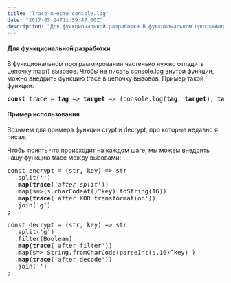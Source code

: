 ```yaml
---
title: "Trace вместо console.log"
date: "2017-05-24T11:59:47.00Z"
description: "Для функциональной разработки В функциональном программировании частенько нужно отладить цепочку map() вызовов. Чтобы не писать "
---
```


<h4>Для функциональной разработки</h4>
<p>В функциональном программировании частенько нужно отладить цепочку map() вызовов. Чтобы не писать console.log внутри функции, можно внедрить функцию trace в цепочку вызовов. Пример такой функции:</p>
<pre><strong>const</strong> trace = <strong>tag</strong> =&gt; <strong>target</strong> =&gt; (console.log(<strong>tag</strong>, <strong>target</strong>), <strong>target</strong>);</pre>
<h4>Пример использования</h4>
<p>Возьмем для примера функции crypt и decrypt, про которые недавно я писал.</p>
<p>Чтобы понять что происходит на каждом шаге, мы можем внедрить нашу функцию trace между вызовами:</p>
<pre>const encrypt = (str, key) =&gt; str<br>  .split('')<br>  .<strong>map</strong>(<strong>trace</strong>(<em>'after split'</em>))<br>  .map(s=&gt;(s.charCodeAt()^key).toString(16))<br>  .<strong>map</strong>(<strong>trace</strong>('after XOR transformation'))<br>  .join('g')<br>;</pre>
<pre>const decrypt = (str, key) =&gt; str<br>  .split('g')<br>  .filter(Boolean)<br>  .<strong>map</strong>(<strong>trace</strong>('after filter'))<br>  .map(s=&gt; String.fromCharCode(parseInt(s,16)^key) )<br>  .<strong>map</strong>(<strong>trace</strong>('after decode'))<br>  .join('')<br>;</pre>


